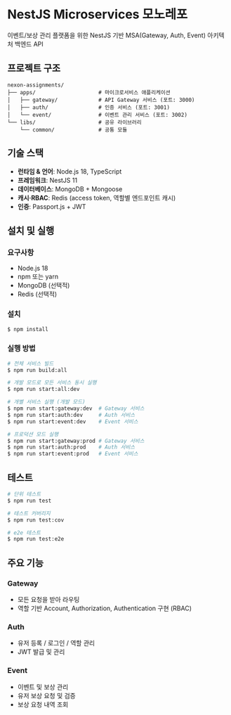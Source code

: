 # NestJS Microservices 모노레포

이벤트/보상 관리 플랫폼을 위한 NestJS 기반 MSA(Gateway, Auth, Event) 아키텍처 백엔드 API

## 프로젝트 구조

```
nexon-assignments/
├── apps/                    # 마이크로서비스 애플리케이션
│   ├── gateway/             # API Gateway 서비스 (포트: 3000)
│   ├── auth/                # 인증 서비스 (포트: 3001)
│   └── event/               # 이벤트 관리 서비스 (포트: 3002)
└── libs/                    # 공유 라이브러리
    └── common/              # 공통 모듈
```

## 기술 스택

- **런타임 & 언어**: Node.js 18, TypeScript
- **프레임워크**: NestJS 11
- **데이터베이스**: MongoDB + Mongoose
- **캐시·RBAC**: Redis (access token, 역할별 엔드포인트 캐시)
- **인증**: Passport.js + JWT

## 설치 및 실행

### 요구사항

- Node.js 18
- npm 또는 yarn
- MongoDB (선택적)
- Redis (선택적)

### 설치

```bash
$ npm install
```

### 실행 방법

```bash
# 전체 서비스 빌드
$ npm run build:all

# 개발 모드로 모든 서비스 동시 실행
$ npm run start:all:dev

# 개별 서비스 실행 (개발 모드)
$ npm run start:gateway:dev  # Gateway 서비스
$ npm run start:auth:dev     # Auth 서비스
$ npm run start:event:dev    # Event 서비스

# 프로덕션 모드 실행
$ npm run start:gateway:prod # Gateway 서비스
$ npm run start:auth:prod    # Auth 서비스
$ npm run start:event:prod   # Event 서비스
```

## 테스트

```bash
# 단위 테스트
$ npm run test

# 테스트 커버리지
$ npm run test:cov

# e2e 테스트
$ npm run test:e2e
```

## 주요 기능

### Gateway
- 모든 요청을 받아 라우팅
- 역할 기반 Account, Authorization, Authentication 구현 (RBAC)

### Auth
- 유저 등록 / 로그인 / 역할 관리
- JWT 발급 및 관리

### Event
- 이벤트 및 보상 관리
- 유저 보상 요청 및 검증
- 보상 요청 내역 조회
